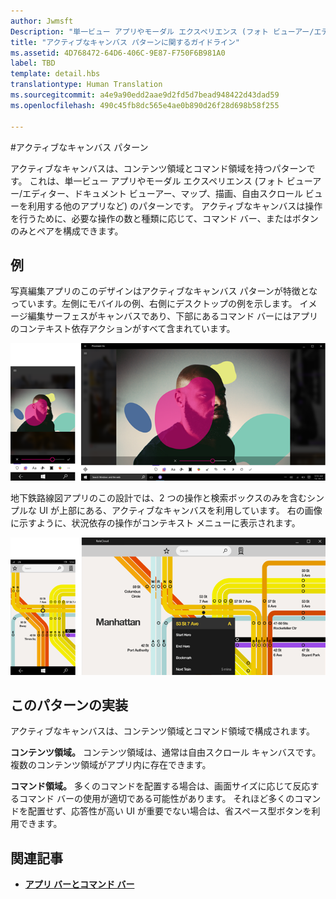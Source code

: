 ```yaml
---
author: Jwmsft
Description: "単一ビュー アプリやモーダル エクスペリエンス (フォト ビューアー/エディター、ドキュメント ビューアー、マップ、描画、自由スクロール ビューを利用する他のアプリなど) のコンテンツ領域とコマンド領域を持つパターンです。"
title: "アクティブなキャンバス パターンに関するガイドライン"
ms.assetid: 4D768472-64D6-406C-9E87-F750F6B981A0
label: TBD
template: detail.hbs
translationtype: Human Translation
ms.sourcegitcommit: a4e9a90edd2aae9d2fd5d7bead948422d43dad59
ms.openlocfilehash: 490c45fb8dc565e4ae0b890d26f28d698b58f255

---
```

#アクティブなキャンバス パターン

アクティブなキャンバスは、コンテンツ領域とコマンド領域を持つパターンです。 これは、単一ビュー アプリやモーダル エクスペリエンス (フォト ビューアー/エディター、ドキュメント ビューアー、マップ、描画、自由スクロール ビューを利用する他のアプリなど) のパターンです。 アクティブなキャンバスは操作を行うために、必要な操作の数と種類に応じて、コマンド バー、またはボタンのみとペアを構成できます。

## 例

写真編集アプリのこのデザインはアクティブなキャンバス パターンが特徴となっています。左側にモバイルの例、右側にデスクトップの例を示します。 イメージ編集サーフェスがキャンバスであり、下部にあるコマンド バーにはアプリのコンテキスト依存アクションがすべて含まれています。

![アクティブなキャンバス パターンを使った写真編集プログラムの例](images/uap-photo-pc-phone-700.png)

地下鉄路線図アプリのこの設計では、2 つの操作と検索ボックスのみを含むシンプルな UI が上部にある、アクティブなキャンバスを利用しています。 右の画像に示すように、状況依存の操作がコンテキスト メニューに表示されます。

![アクティブなキャンバス パターンを使ったマップ アプリの例](images/uap-subway-pc-phone-700.png)


## このパターンの実装

アクティブなキャンバスは、コンテンツ領域とコマンド領域で構成されます。

**コンテンツ領域。**  コンテンツ領域は、通常は自由スクロール キャンバスです。 複数のコンテンツ領域がアプリ内に存在できます。

**コマンド領域。**  多くのコマンドを配置する場合は、画面サイズに応じて反応するコマンド バーの使用が適切である可能性があります。 それほど多くのコマンドを配置せず、応答性が高い UI が重要でない場合は、省スペース型ボタンを利用できます。



## 関連記事

-   [**アプリ バーとコマンド バー**](app-bars.md)



<!--HONumber=Jun16_HO4-->


